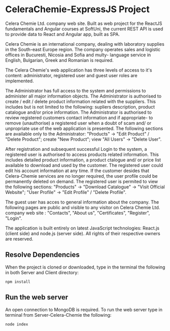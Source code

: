 # CeleraChemie-ExpressJS Project
Celera Chemie Ltd. company web site. Built as web project for the ReactJS fundamentals and Angular courses at SoftUni, the current REST API is used to provide data to React and Angular app, built as SPA.

Celera Chemie is an international company, dealing with laboratory supplies in the South-east Europe region. The company operates sales and logistic offices in Bucuresti, Nicosia and Sofia and multy- language service in English, Bulgarian, Greek and Romanian is required.

The Celera Chemie's web application has three levels of access to it's content: administrator, registered user and guest user roles are implemented.

The Administrator has full access to the system and permissions to administer all major information objects. The Administrator is authorised to create / edit / delete product information related with the suppliers. This includes but is not limited to the following: supliers description, product catalogue and/or price information. The Administrator is authorised to review registered customers contact information and if appropriate- to remove (unauthorise) a registered user when a doubt of scam and/ or unpropriate use of the web application is presented. The following sections are available only to the Administrator: "Products" -> "Edit Product" / "Delete Product"; create "New Product"; view "All Users" -> "Delete User".

After registration and subsequent successful Login to the system, a registered user is authorised to access products related information. This includes detailed product information, a product ctalogue and/ or price list available to download and used by the customer. The registered user could edit his account information at any time. If the customer desides that Celera-Chemie services are no longer required, the user profile could be permanently deleted on demand. The registered user is permited to view the following sections:
"Products" -> "Download Catalogue" -> "Visit Official Website"; "User Profile" -> "Edit Profile" / "Delete Profile".

The guest user has acces to general information about the company. The following pages are public and visible to any visitor on Celera Chemie Ltd. company web site : "Contacts", "About us", "Certificates", "Register", "Login".

The application is built entirely on latest JavaScript technologies: React.js (client side) and node.js (server side). All rights of their respective owners are reserved.

## Resolve Dependencies
When the project is cloned or downloaded, type in the terminal the following in both Server and Client directory:
```
npm install
```
## Run the web server
An open connection to MongoDB is required.
To run the web server type in terminal from Server-Celera-Chemie the following:
```
node index
```
